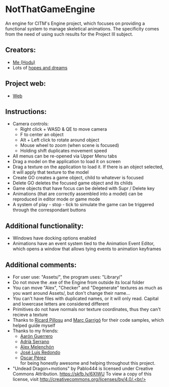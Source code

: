 # NotThatGameEngine
An engine for CITM's Engine project, which focuses on providing a functional system to manage skeletical animations. The specificity comes from the need of using such results for the Project III subject.

## Creators:
- [Me (Hodu)](https://github.com/ferba93)<br/>
- Lots of [hopes and dreams](https://images-na.ssl-images-amazon.com/images/I/91Hv6KacesL.jpg)<br/>

## Project web:
- [Web](https://ferba93.github.io/NotThatGameEngine/)<br/>

## Instructions:
- Camera controls:<br/>
	<ul>
	<li>Right click + WASD & QE to move camera</li>
	<li>F to center an object</li>
	<li>Alt + Left click to rotate around object</li>
	<li>Mouse wheel to zoom (when scene is focused)</li>
	<li>Holding shift duplicates movement speed</li>
	</ul>
- All menus can be re-opened via Upper Menu tabs<br/>
- Drag a model on the application to load it on screen<br/>
- Drag a texture on the application to load it. If there is an object selected, it will apply that texture to the model<br/>
- Create GO creates a game object, child to whatever is focused<br/>
- Delete GO deletes the focused game object and its childs<br/>
- Game objects that have focus can be deleted with Supr / Delete key<br/>
- Animations (that are correctly assembled into a model) can be reproduced in editor mode or game mode<br/>
- A system of play - stop - tick to simulate the game can be triggered through the correspondant buttons<br/>

## Additional functionality:
- Windows have docking options enabled<br/>
- Animations have an event system tied to the Animation Event Editor, which opens a window that allows tying events to animation keyframes<br/>

## Additional comments:
- For user use: "Assets/", the program uses: "Library/" <br/>
- Do not move the .exe of the Engine from outside its local folder <br/>
- You can move "Alex", "Checker" and "Degenerate" textures as much as you want around Assets/, but don't change their name...<br/>
- You can't have files with duplicated names, or it will only read. Capital and lowercase letters are considered different<br/>
- Primitives do not have normals nor texture coordinates, thus they can't recieve a texture <br/>
- Thanks to [Ricard Pillosu](https://github.com/d0n3val/Edu-Game-Engine) and [Marc Garrigó](https://github.com/markitus18/Thor-Engine) for their code samples, which helped guide myself <br/>
- Thanks to my friends:<br/>
	- [Aarón Guerrero](https://github.com/AaronGCProg)<br/>
	- [Adrià Serrano](https://github.com/adriaserrano97)<br/>
	- [Alex Melenchón](https://github.com/AlexMelenchon)<br/>
	- [José Luis Redondo](https://github.com/jose-tello)<br/>
	- [Oscar Pérez](https://github.com/oscarpm5)<br/>
for being honestly awesome and helping throughout this project.<br/>
- "Undead Dragon+motions" by Pablo444 is licensed under Creative Commons Attribution. https://skfb.ly/6XIWU To view a copy of this license, visit http://creativecommons.org/licenses/by/4.0/.<br/>


